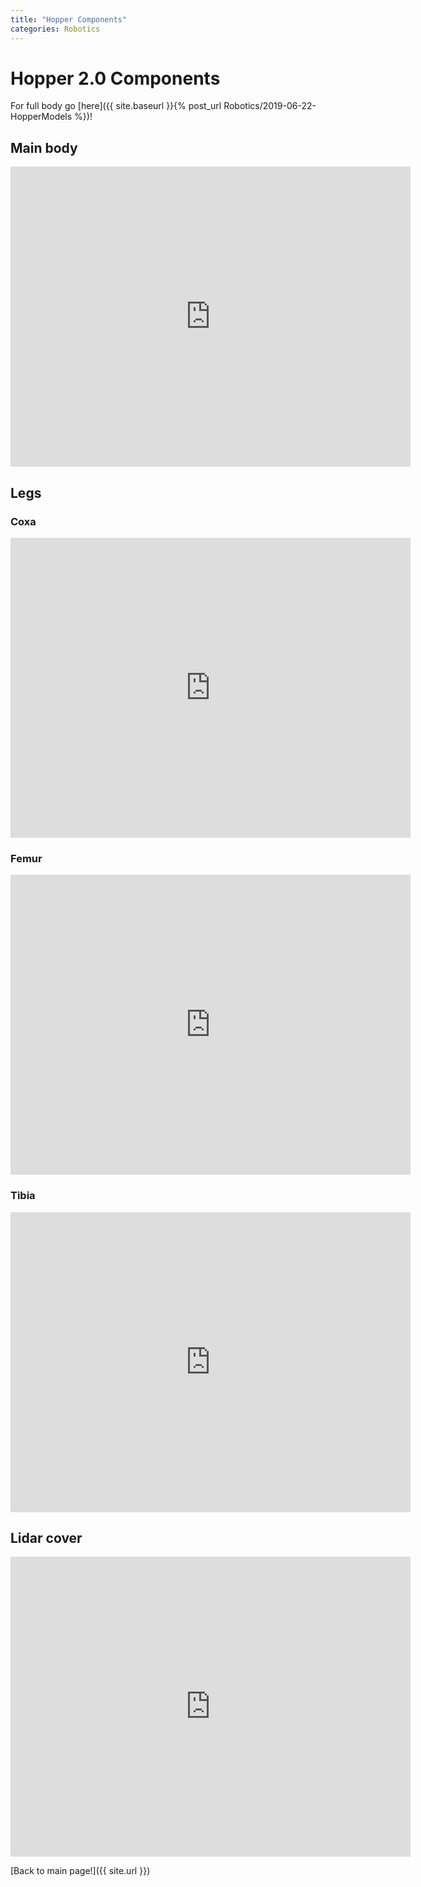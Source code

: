 ```yaml
---
title: "Hopper Components"
categories: Robotics
---
```


# Hopper 2.0 Components

For full body go [here]({{ site.baseurl }}{% post_url Robotics/2019-06-22-HopperModels %})!


## Main body
<iframe src="https://myhub.autodesk360.com/ue280e3f5/shares/public/SHabee1QT1a327cf2b7a16d4b88b53492003?mode=embed" width="640" height="480" allowfullscreen="true" webkitallowfullscreen="true" mozallowfullscreen="true"  frameborder="0"></iframe>  

## Legs  

### Coxa
<iframe src="https://myhub.autodesk360.com/ue280e3f5/shares/public/SHabee1QT1a327cf2b7ac2a2ccc3016fb7e0?mode=embed" width="640" height="480" allowfullscreen="true" webkitallowfullscreen="true" mozallowfullscreen="true"  frameborder="0"></iframe>  

### Femur
<iframe src="https://myhub.autodesk360.com/ue280e3f5/shares/public/SHabee1QT1a327cf2b7a1381d6e252997f18?mode=embed" width="640" height="480" allowfullscreen="true" webkitallowfullscreen="true" mozallowfullscreen="true"  frameborder="0"></iframe>  

### Tibia
<iframe src="https://myhub.autodesk360.com/ue280e3f5/shares/public/SH919a0QTf3c32634dcf8cffdd00cbfe5ef9?mode=embed" width="640" height="480" allowfullscreen="true" webkitallowfullscreen="true" mozallowfullscreen="true"  frameborder="0"></iframe>  

## Lidar cover
<iframe src="https://myhub.autodesk360.com/ue280e3f5/shares/public/SHabee1QT1a327cf2b7a0523d7005c94b391?mode=embed" width="640" height="480" allowfullscreen="true" webkitallowfullscreen="true" mozallowfullscreen="true"  frameborder="0"></iframe>  

[Back to main page!]({{ site.url }})
